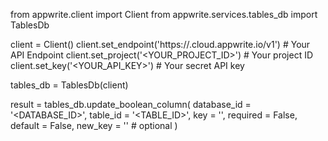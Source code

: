 from appwrite.client import Client
from appwrite.services.tables_db import TablesDb

client = Client()
client.set_endpoint('https://<REGION>.cloud.appwrite.io/v1') # Your API Endpoint
client.set_project('<YOUR_PROJECT_ID>') # Your project ID
client.set_key('<YOUR_API_KEY>') # Your secret API key

tables_db = TablesDb(client)

result = tables_db.update_boolean_column(
    database_id = '<DATABASE_ID>',
    table_id = '<TABLE_ID>',
    key = '',
    required = False,
    default = False,
    new_key = '' # optional
)
